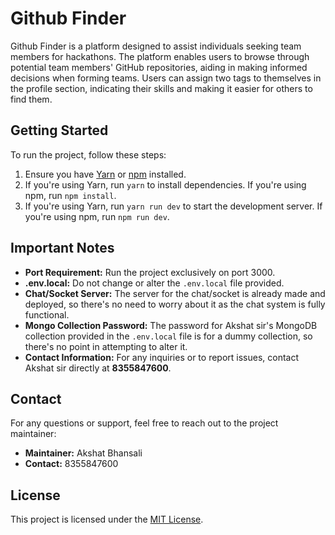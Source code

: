 # Github Finder

Github Finder is a platform designed to assist individuals seeking team members for hackathons. The platform enables users to browse through potential team members' GitHub repositories, aiding in making informed decisions when forming teams. Users can assign two tags to themselves in the profile section, indicating their skills and making it easier for others to find them.

## Getting Started

To run the project, follow these steps:

1. Ensure you have [Yarn](https://yarnpkg.com/) or [npm](https://www.npmjs.com/) installed.
2. If you're using Yarn, run `yarn` to install dependencies. If you're using npm, run `npm install`.
3. If you're using Yarn, run `yarn run dev` to start the development server. If you're using npm, run `npm run dev`.

## Important Notes

- **Port Requirement:** Run the project exclusively on port 3000.
- **.env.local:** Do not change or alter the `.env.local` file provided.
- **Chat/Socket Server:** The server for the chat/socket is already made and deployed, so there's no need to worry about it as the chat system is fully functional.
- **Mongo Collection Password:** The password for Akshat sir's MongoDB collection provided in the `.env.local` file is for a dummy collection, so there's no point in attempting to alter it.
- **Contact Information:** For any inquiries or to report issues, contact Akshat sir directly at **8355847600**.

## Contact

For any questions or support, feel free to reach out to the project maintainer:

- **Maintainer:** Akshat Bhansali
- **Contact:** 8355847600

## License

This project is licensed under the [MIT License](LICENSE).
